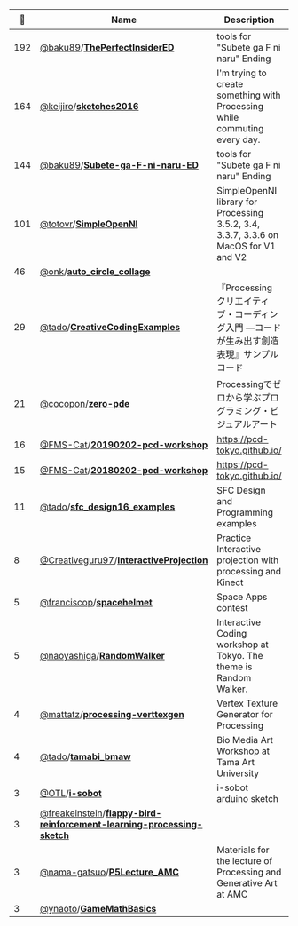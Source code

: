 |:star2: | Name | Description | 🌍|
|---|---|---|---|
|192|[@baku89](https://github.com/baku89)/[**ThePerfectInsiderED**](https://github.com/baku89/ThePerfectInsiderED)|tools for "Subete ga F ni naru" Ending||
|164|[@keijiro](https://github.com/keijiro)/[**sketches2016**](https://github.com/keijiro/sketches2016)|I'm trying to create something with Processing while commuting every day.|[:arrow_upper_right:](http://radiumsoftware.tumblr.com/tagged/processing)|
|144|[@baku89](https://github.com/baku89)/[**Subete-ga-F-ni-naru-ED**](https://github.com/baku89/Subete-ga-F-ni-naru-ED)|tools for "Subete ga F ni naru" Ending||
|101|[@totovr](https://github.com/totovr)/[**SimpleOpenNI**](https://github.com/totovr/SimpleOpenNI)|SimpleOpenNI library for Processing 3.5.2, 3.4, 3.3.7, 3.3.6  on MacOS for V1 and V2|[:arrow_upper_right:](https://totovr.github.io/SimpleOpenNI/)|
|46|[@onk](https://github.com/onk)/[**auto_circle_collage**](https://github.com/onk/auto_circle_collage)|||
|29|[@tado](https://github.com/tado)/[**CreativeCodingExamples**](https://github.com/tado/CreativeCodingExamples)|『Processing クリエイティブ・コーディング入門 ―コードが生み出す創造表現』サンプルコード||
|21|[@cocopon](https://github.com/cocopon)/[**zero-pde**](https://github.com/cocopon/zero-pde)|Processingでゼロから学ぶプログラミング・ビジュアルアート|[:arrow_upper_right:](https://cocopon.me/zero-pde/)|
|16|[@FMS-Cat](https://github.com/FMS-Cat)/[**20190202-pcd-workshop**](https://github.com/FMS-Cat/20190202-pcd-workshop)|https://pcd-tokyo.github.io/||
|15|[@FMS-Cat](https://github.com/FMS-Cat)/[**20180202-pcd-workshop**](https://github.com/FMS-Cat/20180202-pcd-workshop)|https://pcd-tokyo.github.io/||
|11|[@tado](https://github.com/tado)/[**sfc_design16_examples**](https://github.com/tado/sfc_design16_examples)|SFC Design and Programming examples||
|8|[@Creativeguru97](https://github.com/Creativeguru97)/[**InteractiveProjection**](https://github.com/Creativeguru97/InteractiveProjection)|Practice Interactive projection with processing and Kinect||
|5|[@franciscop](https://github.com/franciscop)/[**spacehelmet**](https://github.com/franciscop/spacehelmet)|Space Apps contest||
|5|[@naoyashiga](https://github.com/naoyashiga)/[**RandomWalker**](https://github.com/naoyashiga/RandomWalker)|Interactive Coding workshop at Tokyo. The theme is Random Walker.|[:arrow_upper_right:](https://www.facebook.com/groups/1478118689119745/)|
|4|[@mattatz](https://github.com/mattatz)/[**processing-verttexgen**](https://github.com/mattatz/processing-verttexgen)|Vertex Texture Generator for Processing||
|4|[@tado](https://github.com/tado)/[**tamabi_bmaw**](https://github.com/tado/tamabi_bmaw)|Bio Media Art Workshop at Tama Art University||
|3|[@OTL](https://github.com/OTL)/[**i-sobot**](https://github.com/OTL/i-sobot)|i-sobot arduino sketch||
|3|[@freakeinstein](https://github.com/freakeinstein)/[**flappy-bird-reinforcement-learning-processing-sketch**](https://github.com/freakeinstein/flappy-bird-reinforcement-learning-processing-sketch)||[:arrow_upper_right:](http://freakeinstein.github.io)|
|3|[@nama-gatsuo](https://github.com/nama-gatsuo)/[**P5Lecture_AMC**](https://github.com/nama-gatsuo/P5Lecture_AMC)|Materials for the lecture of Processing and Generative Art at AMC||
|3|[@ynaoto](https://github.com/ynaoto)/[**GameMathBasics**](https://github.com/ynaoto/GameMathBasics)|||

